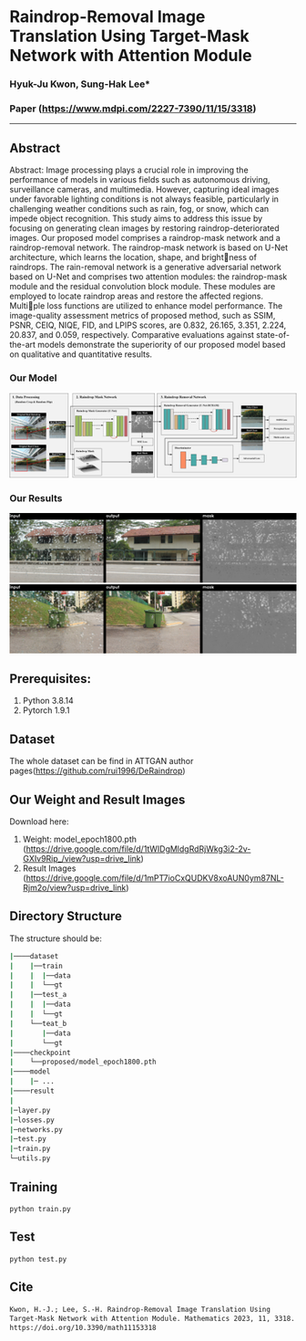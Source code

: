 # Raindrop-Removal Image Translation Using Target-Mask Network with Attention Module

### Hyuk-Ju Kwon, Sung-Hak Lee*
### Paper (https://www.mdpi.com/2227-7390/11/15/3318)

---
## Abstract
Abstract: Image processing plays a crucial role in improving the performance of models in various
fields such as autonomous driving, surveillance cameras, and multimedia. However, capturing ideal
images under favorable lighting conditions is not always feasible, particularly in challenging weather
conditions such as rain, fog, or snow, which can impede object recognition. This study aims to
address this issue by focusing on generating clean images by restoring raindrop-deteriorated images.
Our proposed model comprises a raindrop-mask network and a raindrop-removal network. The
raindrop-mask network is based on U-Net architecture, which learns the location, shape, and brightness of raindrops. The rain-removal network is a generative adversarial network based on U-Net and
comprises two attention modules: the raindrop-mask module and the residual convolution block
module. These modules are employed to locate raindrop areas and restore the affected regions. Multiple loss functions are utilized to enhance model performance. The image-quality assessment metrics
of proposed method, such as SSIM, PSNR, CEIQ, NIQE, FID, and LPIPS scores, are 0.832, 26.165,
3.351, 2.224, 20.837, and 0.059, respectively. Comparative evaluations against state-of-the-art models
demonstrate the superiority of our proposed model based on qualitative and quantitative results.

### Our Model
<img src="src\main.jpg">

### Our Results
<img src="src\0_rain.png">
<img src="src\15_rain.png">

## 

## Prerequisites:
1. Python 3.8.14
2. Pytorch 1.9.1 

## Dataset 

The whole dataset can be find in ATTGAN author pages(https://github.com/rui1996/DeRaindrop)

## Our Weight and Result Images

Download here: 
1. Weight: model_epoch1800.pth (https://drive.google.com/file/d/1tWIDgMldgRdRjWkg3i2-2v-GXIv9Rip_/view?usp=drive_link)
2. Result Images (https://drive.google.com/file/d/1mPT7ioCxQUDKV8xoAUN0ym87NL-Rjm2o/view?usp=drive_link)

## Directory Structure

The structure should be:
```bash
|────dataset
|    |──train
|    |  |──data
|    |  └──gt
|    |──test_a
|    |  |──data
|    |  └──gt
|    └──teat_b
|       |──data
|       └──gt
|────checkpoint
|    └──proposed/model_epoch1800.pth
|────model
|    |─ ...
|────result
|
|─layer.py
|─losses.py
|─networks.py
|─test.py
|─train.py
└─utils.py

```
## Training
```
python train.py
```
## Test
```
python test.py 

```
## Cite 
```
Kwon, H.-J.; Lee, S.-H. Raindrop-Removal Image Translation Using Target-Mask Network with Attention Module. Mathematics 2023, 11, 3318. https://doi.org/10.3390/math11153318
```



